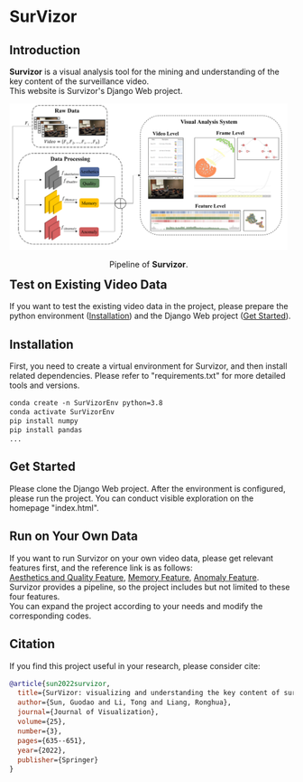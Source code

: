 # SurVizor

## Introduction

<b>Survizor</b> is a visual analysis tool for the mining and understanding of the key content of the surveillance video.                              
This website is Survizor's Django Web project.

<div align="center">
  <div style="float:left;margin-right:10px;">
  <img src="/pipeline.png" width="580px"><br>
    <p style="font-size:1.5vw;">Pipeline of <b>Survizor</b>.</p>
  </div>
</div>

## Test on Existing Video Data
If you want to test the existing video data in the project, please prepare the python environment (<a href="#Installation">Installation</a>) and the Django Web project (<a href="#Started">Get Started</a>).         

<h2 id="Installation">Installation</h2>                         
First, you need to create a virtual environment for Survizor, and then install related dependencies.                                     
Please refer to "requirements.txt" for more detailed tools and versions.     

```shell
conda create -n SurVizorEnv python=3.8
conda activate SurVizorEnv
pip install numpy
pip install pandas 
...
```

<h2 id="Started">Get Started</h2>
Please clone the Django Web project.                   
After the environment is configured, please run the project. You can conduct visible exploration on the homepage "index.html".        

## Run on Your Own Data
If you want to run Survizor on your own video data, please get relevant features first, and the reference link is as follows:                         
[Aesthetics and Quality Feature](https://github.com/idealo/image-quality-assessment), [Memory Feature](https://github.com/ok1zjf/AMNet),  [Anomaly Feature](https://github.com/StevenLiuWen/ano_pred_cvpr2018).                  
Survizor provides a pipeline, so the project includes but not limited to these four features.         
You can expand the project according to your needs and modify the corresponding codes. 

## Citation

If you find this project useful in your research, please consider cite:

```BibTeX
@article{sun2022survizor,
  title={SurVizor: visualizing and understanding the key content of surveillance videos},
  author={Sun, Guodao and Li, Tong and Liang, Ronghua},
  journal={Journal of Visualization},
  volume={25},
  number={3},
  pages={635--651},
  year={2022},
  publisher={Springer}
}
```
